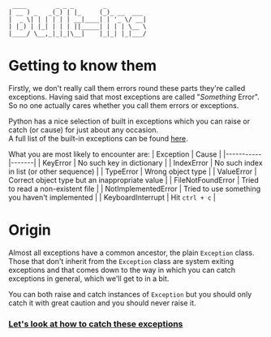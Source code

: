 ```
 ____        _ _ _        _           
| __ ) _   _(_) | |_     (_)_ __  ___ 
|  _ \| | | | | | __|____| | '_ \/ __|
| |_) | |_| | | | ||_____| | | | \__ \
|____/ \__,_|_|_|\__|    |_|_| |_|___/
```

# Getting to know them

Firstly, we don't really call them errors round these parts they're called exceptions. Having said that most exceptions are called "_Something_ Error". So no one actually cares whether you call them errors or exceptions.

Python has a nice selection of built in exceptions which you can raise or catch (or cause) for just about any occasion.  
A full list of the built-in exceptions can be found [here](https://docs.python.org/3/library/exceptions.html#bltin-exceptions).  

What you are most likely to encounter are:
| Exception | Cause |
|-----------|-------|
| KeyError | No such key in dictionary |
| IndexError | No such index in list (or other sequence) |
| TypeError | Wrong object type |
| ValueError | Correct object type but an inappropriate value |
| FileNotFoundError | Tried to read a non-existent file |
| NotImplementedError | Tried to use something you haven't implemented |
| KeyboardInterrupt | Hit `ctrl + c` |

# Origin

Almost all exceptions have a common ancestor, the plain `Exception` class. Those that don't inherit from the `Exception` class are system exiting exceptions and that comes down to the way in which you can catch exceptions in general, which we'll get to in a bit.

You can both raise and catch instances of `Exception` but you should only catch it with great caution and you should never raise it.

### [Let's look at how to catch these exceptions](./02_raising_and_catching_exceptions.md)
